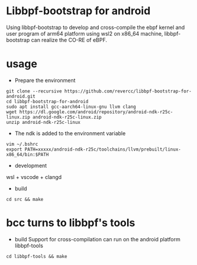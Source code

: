 # Libbpf-bootstrap for android
Using libbpf-bootstrap to develop and cross-compile the ebpf kernel and user program of arm64 platform using wsl2 on x86_64 machine, libbpf-bootstrap can realize the CO-RE of eBPF.

# usage
* Prepare the environment
```
git clone --recursive https://github.com/revercc/libbpf-bootstrap-for-android.git
cd libbpf-bootstrap-for-android
sudo apt install gcc-aarch64-linux-gnu llvm clang 
wget https://dl.google.com/android/repository/android-ndk-r25c-linux.zip android-ndk-r25c-linux.zip
unzip android-ndk-r25c-linux
```
* The ndk is added to the environment variable
```
vim ~/.bshrc
export PATH=xxxxx/android-ndk-r25c/toolchains/llvm/prebuilt/linux-x86_64/bin:$PATH
```
* development

wsl + vscode + clangd
* build
```
cd src && make
```

# bcc turns to libbpf's tools


* build
Support for cross-compilation can run on the android platform libbpf-tools
```
cd libbpf-tools && make
```
